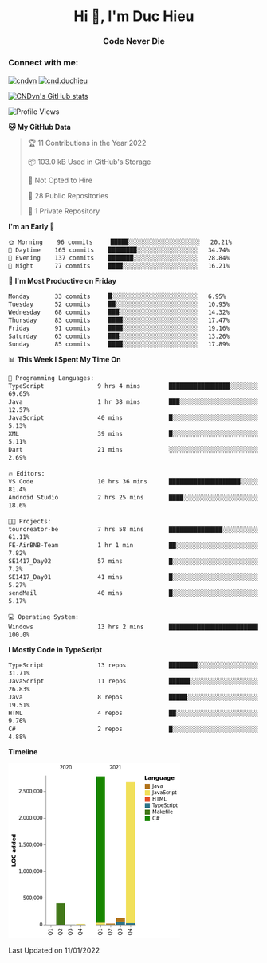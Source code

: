 <h1 align="center">Hi 👋, I'm Duc Hieu</h1>
<h3 align="center">Code Never Die</h3>

<h3 align="left">Connect with me:</h3>
<p align="left">
<a href="https://linkedin.com/in/cndvn" target="blank"><img align="center" src="https://img.shields.io/badge/LinkedIn-0077B5?style=for-the-badge&logo=linkedin&logoColor=white" alt="cndvn"/></a>
<a href="https://fb.com/cnd.duchieu" target="blank"><img align="center" src="https://img.shields.io/badge/Facebook-1877F2?style=for-the-badge&logo=facebook&logoColor=white" alt="cnd.duchieu"/></a>
</p>

[![CNDvn's GitHub stats](https://github-readme-stats.vercel.app/api?username=cndvn)](https://github.com/anuraghazra/github-readme-stats)

<!--START_SECTION:waka-->
![Profile Views](http://img.shields.io/badge/Profile%20Views-0-blue)

**🐱 My GitHub Data** 

> 🏆 11 Contributions in the Year 2022
 > 
> 📦 103.0 kB Used in GitHub's Storage 
 > 
> 🚫 Not Opted to Hire
 > 
> 📜 28 Public Repositories 
 > 
> 🔑 1 Private Repository 
 > 
**I'm an Early 🐤** 

```text
🌞 Morning    96 commits     █████░░░░░░░░░░░░░░░░░░░░   20.21% 
🌆 Daytime    165 commits    ████████░░░░░░░░░░░░░░░░░   34.74% 
🌃 Evening    137 commits    ███████░░░░░░░░░░░░░░░░░░   28.84% 
🌙 Night      77 commits     ████░░░░░░░░░░░░░░░░░░░░░   16.21%

```
📅 **I'm Most Productive on Friday** 

```text
Monday       33 commits     █░░░░░░░░░░░░░░░░░░░░░░░░   6.95% 
Tuesday      52 commits     ██░░░░░░░░░░░░░░░░░░░░░░░   10.95% 
Wednesday    68 commits     ███░░░░░░░░░░░░░░░░░░░░░░   14.32% 
Thursday     83 commits     ████░░░░░░░░░░░░░░░░░░░░░   17.47% 
Friday       91 commits     ████░░░░░░░░░░░░░░░░░░░░░   19.16% 
Saturday     63 commits     ███░░░░░░░░░░░░░░░░░░░░░░   13.26% 
Sunday       85 commits     ████░░░░░░░░░░░░░░░░░░░░░   17.89%

```


📊 **This Week I Spent My Time On** 

```text
💬 Programming Languages: 
TypeScript               9 hrs 4 mins        █████████████████░░░░░░░░   69.65% 
Java                     1 hr 38 mins        ███░░░░░░░░░░░░░░░░░░░░░░   12.57% 
JavaScript               40 mins             █░░░░░░░░░░░░░░░░░░░░░░░░   5.13% 
XML                      39 mins             █░░░░░░░░░░░░░░░░░░░░░░░░   5.11% 
Dart                     21 mins             ░░░░░░░░░░░░░░░░░░░░░░░░░   2.69%

🔥 Editors: 
VS Code                  10 hrs 36 mins      ████████████████████░░░░░   81.4% 
Android Studio           2 hrs 25 mins       ████░░░░░░░░░░░░░░░░░░░░░   18.6%

🐱‍💻 Projects: 
tourcreator-be           7 hrs 58 mins       ███████████████░░░░░░░░░░   61.11% 
FE-AirBNB-Team           1 hr 1 min          ██░░░░░░░░░░░░░░░░░░░░░░░   7.82% 
SE1417_Day02             57 mins             █░░░░░░░░░░░░░░░░░░░░░░░░   7.3% 
SE1417_Day01             41 mins             █░░░░░░░░░░░░░░░░░░░░░░░░   5.27% 
sendMail                 40 mins             █░░░░░░░░░░░░░░░░░░░░░░░░   5.17%

💻 Operating System: 
Windows                  13 hrs 2 mins       █████████████████████████   100.0%

```

**I Mostly Code in TypeScript** 

```text
TypeScript               13 repos            ████████░░░░░░░░░░░░░░░░░   31.71% 
JavaScript               11 repos            ██████░░░░░░░░░░░░░░░░░░░   26.83% 
Java                     8 repos             █████░░░░░░░░░░░░░░░░░░░░   19.51% 
HTML                     4 repos             ██░░░░░░░░░░░░░░░░░░░░░░░   9.76% 
C#                       2 repos             █░░░░░░░░░░░░░░░░░░░░░░░░   4.88%

```


**Timeline**

![Chart not found](https://raw.githubusercontent.com/CNDvn/CNDvn/main/charts/bar_graph.png) 


 Last Updated on 11/01/2022
<!--END_SECTION:waka-->
